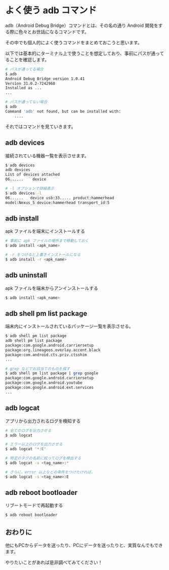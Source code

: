 # よく使う adb コマンド
adb（Android Debug Bridge）コマンドとは、その名の通り Android 開発をする際に色々とお世話になるコマンドです。

その中でも個人的によく使うコマンドをまとめておこうと思います。

以下では基本的にターミナル上で使うことを想定しており、事前にパスが通ってることを確認します。

```sh
# パスが通ってる場合
$ adb
Android Debug Bridge version 1.0.41
Version 31.0.2-7242960
Installed as ...
...

# パスが通ってない場合
$ adb
Command 'adb' not found, but can be installed with:
    ....
```

それではコマンドを見ていきます。

## adb devices
接続されている機器一覧を表示させます。

```sh
$ adb devices
adb devices
List of devices attached
06......	device

# -l オプションで詳細表示
$ adb devices -l
06......   device usb:33..... product:hammerhead 
model:Nexus_5 device:hammerhead transport_id:5
```

## adb install
apk ファイルを端末にインストールする

```sh
# 事前に apk ファイルの場所まで移動しておく
$ adb install <apk_name>

# -r をつけると上書きインストールになる
$ adb install -r <apk_name>
```

## adb uninstall
apk ファイルを端末からアンインストールする

```sh
$ adb install <apk_name>
```

## adb shell pm list package
端末内にインストールされているパッケージ一覧を表示させる。

```sh
$ adb shell pm list package
adb shell pm list package
package:com.google.android.carriersetup
package:org.lineageos.overlay.accent.black
package:com.android.cts.priv.ctsshim
...

# grep などでお目当てのものを探す
$ adb shell pm list package | grep google
package:com.google.android.carriersetup
package:com.google.android.youtube
package:com.google.android.ext.services
...
```

## adb logcat
アプリから出力されるログを検知する

```sh
# 全てのログを出力させる
$ adb logcat

# エラー以上のログを出力させる
$ adb logcat '*:E'

# 特定のタグの名前に絞ってログを検出する
$ adb logcat -s <tag_name>:*

# さらに、error 以上などの条件をつけたければ、
$ adb logcat -s <tag_name>:E
```

## adb reboot bootloader
リブートモードで再起動する

```sh
$ adb reboot bootloader
```

## おわりに
他にもPCからデータを送ったり、PCにデータを送ったりと、実質なんでもできます。

やりたいことがあれば是非調べてみてください！
